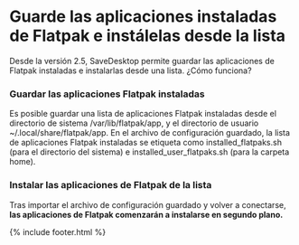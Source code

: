 
# Guarde las aplicaciones instaladas de Flatpak e instálelas desde la lista
Desde la versión 2.5, SaveDesktop permite guardar las aplicaciones de Flatpak instaladas e instalarlas desde una lista. ¿Cómo funciona?

### Guardar las aplicaciones Flatpak instaladas
Es posible guardar una lista de aplicaciones Flatpak instaladas desde el directorio de sistema /var/lib/flatpak/app, y el directorio de usuario ~/.local/share/flatpak/app. En el archivo de configuración guardado, la lista de aplicaciones Flatpak instaladas se etiqueta como installed_flatpaks.sh (para el directorio del sistema) e installed_user_flatpaks.sh (para la carpeta home).

### Instalar las aplicaciones de Flatpak de la lista
Tras importar el archivo de configuración guardado y volver a conectarse, **las aplicaciones de Flatpak comenzarán a instalarse en segundo plano.**



{% include footer.html %}
